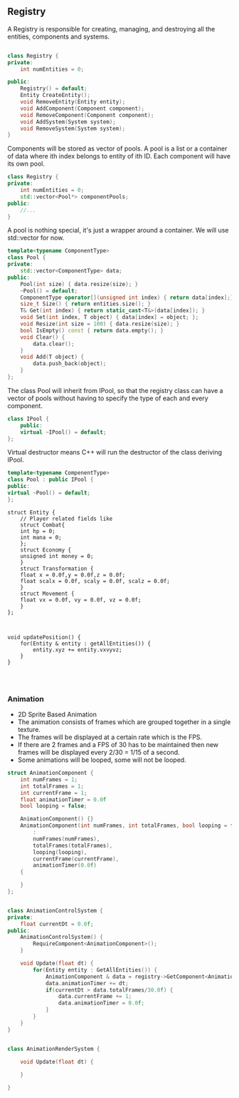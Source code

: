 Registry
---
A Registry is responsible for creating, managing, and destroying all the entities, components and systems. 


```cpp

class Registry {
private:
    int numEntities = 0;

public:
    Registry() = default;
    Entity CreateEntity();
    void RemoveEntity(Entity entity);
    void AddComponent(Component component);
    void RemoveComponent(Component component);
    void AddSystem(System system);
    void RemoveSystem(System system);
}
```

Components will be stored as vector of pools. A pool is a list or a container of data where ith index belongs to entity of ith ID. Each component will have its own pool.

```cpp
class Registry {
private:
    int numEntities = 0;
    std::vector<Pool*> componentPools;
public:
    //...
}
```

A pool is nothing special, it's just a wrapper around a container. We will use std::vector for now.

```cpp
template<typename ComponentType>
class Pool {
private:
    std::vector<ComponentType> data;
public:
    Pool(int size) { data.resize(size); }
    ~Pool() = default;
    ComponentType operator[](unsigned int index) { return data[index];}
    size_t Size() { return entities.size(); }
    T& Get(int index) { return static_cast<T&>(data[index]); }
    void Set(int index, T object) { data[index] = object; };
    void Resize(int size = 100) { data.resize(size); }
    bool IsEmpty() const { return data.empty(); }
    void Clear() {
        data.clear();
    }
    void Add(T object) {
        data.push_back(object);
    }
};
```
The class Pool will inherit from IPool, so that the registry class can have a vector of pools without having to specify the type of each and every component.

```cpp
class IPool {
    public:
    virtual ~IPool() = default;
};
```
Virtual destructor means C++ will run the destructor of the class deriving IPool. 

```cpp 
template<typename CompenentType>
class Pool : public IPool {
public:
virtual ~Pool() = default;
};
```



```
struct Entity {
    // Player related fields like
    struct Combat{
    int hp = 0;
    int mana = 0;
    };
    struct Economy {
    unsigned int money = 0;
    }
    struct Transformation {
    float x = 0.0f,y = 0.0f,z = 0.0f;
    float scalx = 0.0f, scaly = 0.0f, scalz = 0.0f;
    }
    struct Movement {
    float vx = 0.0f, vy = 0.0f, vz = 0.0f;
    }
};



void updatePosition() {
    for(Entity & entity : getAllEntities()) {
        entity.xyz += entity.vxvyvz;
    }
}




```

### Animation

* 2D Sprite Based Animation
* The animation consists of frames which are grouped together in a single texture.
* The frames will be displayed at a certain rate which is the FPS.
* If there are 2 frames and a FPS of 30 has to be maintained then new frames will be displayed every 2/30 = 1/15 of a second.
* Some animations will be looped, some will not be looped.

```cpp
struct AnimationComponent {
    int numFrames = 1;
    int totalFrames = 1;
    int currentFrame = 1;
    float animationTimer = 0.0f
    bool looping = false;

    AnimationComponent() {}
    AnimationComponent(int numFrames, int totalFrames, bool looping = false, int currentFrame = 1) 
        :
        numFrames(numFrames),
        totalFrames(totalFrames),
        looping(looping),
        currentFrame(currentFrame),
        animationTimer(0.0f)
    {

    }
};


class AnimationControlSystem {
private:
    float currentDt = 0.0f;
public:
    AnimationControlSystem() {
        RequireComponent<AnimationComponent>();
    }

    void Update(float dt) {
        for(Entity entity : GetAllEntities()) {
            AnimationComponent & data = registry->GetComponent<AnimationComponent>(entity); 
            data.animationTimer += dt;
            if(currentDt > data.totalFrames/30.0f) {
                data.currentFrame += 1;
                data.animationTimer = 0.0f;
            }
        }
    }
}


class AnimationRenderSystem {

    void Update(float dt) {
        
    }

}


```